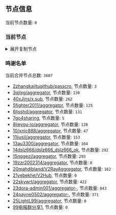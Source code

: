 
## 节点信息
当前节点数量: `0`
### 当前节点
<details>
  <summary>展开复制节点</summary>

    

</details>

### 鸣谢名单
当前合并节点总数: `3607`
- [2zhangkaiitugithub/passcro](https://github.com/zhangkaiitugithub/passcro), 节点数量: `3`
- [3qjlxg/aggregator](https://github.com/qjlxg/aggregator), 节点数量: `130`
- [40xJins/x.sub](https://github.com/0xJins/x.sub), 节点数量: `262`
- [5fighter2011/aggregator](https://github.com/fighter2011/aggregator), 节点数量: `125`
- [6ljsshd/aggregator](https://github.com/ljsshd/aggregator), 节点数量: `131`
- [7go4sharing](https://github.com/go4sharing), 节点数量: `5`
- [8jieyou-io/aggregator](https://github.com/jieyou-io/aggregator), 节点数量: `128`
- [10/xnic888/aggregator](https://github.com/xnic888/aggregator), 节点数量: `47`
- [11liusil/aggregator](https://github.com/liusil/aggregator), 节点数量: `153`
- [13au3300/aggregator](https://github.com/au3300/aggregator), 节点数量: `104`
- [14dslz666/dslz666_dslz666_ok](https://github.com/dslz666/dslz666_dslz666_ok), 节点数量: `292`
- [15nggezi/aggregator](https://github.com/nggezi/aggregator), 节点数量: `293`
- [19zzr2002314/aggregator](https://github.com/zzr2002314/aggregator), 节点数量: `0`
- [20mahdibland/V2RayAggregator](https://github.com/mahdibland/V2RayAggregator), 节点数量: `162`
- [21yebekhe/V2Hub](https://github.com/yebekhe/V2Hub), 节点数量: `0`
- [22skywrt/aggregator](https://github.com/skywrt/aggregator), 节点数量: `422`
- [23dora-admin001/aggregator-](https://github.com/dora-admin001/aggregator-), 节点数量: `843`
- [24payne0502/aggregator-](https://github.com/payne0502/aggregator-), 节点数量: `371`
- [25LightL99/aggregator](https://github.com/LightL99/aggregator), 节点数量: `0`
- [99电报群分享1](https://github.com/cdddbc/getAirport), 节点数量: `0`


